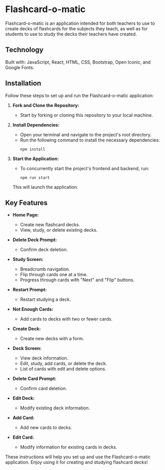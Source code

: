 # Flashcard-o-matic

Flashcard-o-matic is an application intended for both teachers to use to create decks of flashcards for the subjects they teach, as well as for students to use to study the decks their teachers have created.

## Technology

Built with: JavaScript, React, HTML, CSS, Bootstrap, Open Iconic, and Google Fonts.

## Installation

Follow these steps to set up and run the Flashcard-o-matic application:

1. **Fork and Clone the Repository:**
   - Start by forking or cloning this repository to your local machine.

2. **Install Dependencies:**
   - Open your terminal and navigate to the project's root directory.
   - Run the following command to install the necessary dependencies:
     ```
     npm install
     ```

3. **Start the Application:**
   - To concurrently start the project's frontend and backend, run:
     ```
     npm run start
     ```
   This will launch the application.

## Key Features

- **Home Page:**
  - Create new flashcard decks.
  - View, study, or delete existing decks.

- **Delete Deck Prompt:**
  - Confirm deck deletion.

- **Study Screen:**
  - Breadcrumb navigation.
  - Flip through cards one at a time.
  - Progress through cards with "Next" and "Flip" buttons.

- **Restart Prompt:**
  - Restart studying a deck.

- **Not Enough Cards:**
  - Add cards to decks with two or fewer cards.

- **Create Deck:**
  - Create new decks with a form.

- **Deck Screen:**
  - View deck information.
  - Edit, study, add cards, or delete the deck.
  - List of cards with edit and delete options.

- **Delete Card Prompt:**
  - Confirm card deletion.

- **Edit Deck:**
  - Modify existing deck information.

- **Add Card:**
  - Add new cards to decks.

- **Edit Card:**
  - Modify information for existing cards in decks.

These instructions will help you set up and use the Flashcard-o-matic application. Enjoy using it for creating and studying flashcard decks!
